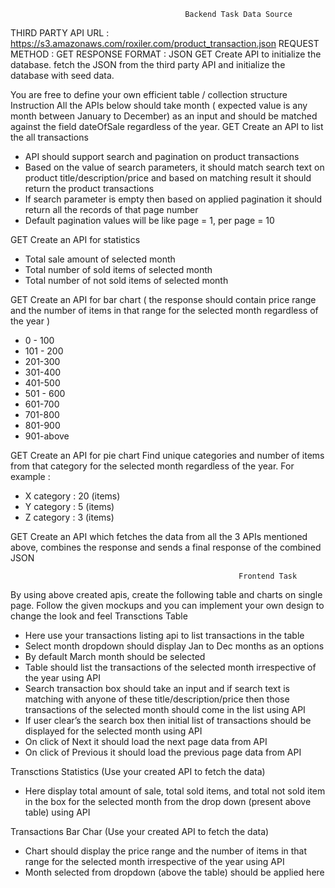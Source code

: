                                            Backend Task Data Source

THIRD PARTY API URL : https://s3.amazonaws.com/roxiler.com/product_transaction.json REQUEST METHOD : GET RESPONSE FORMAT : JSON GET Create API to initialize the database. fetch the JSON from the third party API and initialize the database with seed data.

You are free to define your own efficient table / collection structure Instruction All the APIs below should take month ( expected value is any month between January to December) as an input and should be matched against the field dateOfSale regardless of the year. GET Create an API to list the all transactions

- API should support search and pagination on product transactions
- Based on the value of search parameters, it should match search text on product title/description/price and based on matching result it should return the product transactions
- If search parameter is empty then based on applied pagination it should return all the records of that page number
- Default pagination values will be like page = 1, per page = 10

GET Create an API for statistics

- Total sale amount of selected month
- Total number of sold items of selected month
- Total number of not sold items of selected month

GET Create an API for bar chart ( the response should contain price range and the number of items in that range for the selected month regardless of the year )

- 0 - 100
- 101 - 200
- 201-300
- 301-400
- 401-500
- 501 - 600
- 601-700
- 701-800
- 801-900
- 901-above

GET Create an API for pie chart Find unique categories and number of items from that category for the selected month regardless of the year. For example :

- X category : 20 (items)
- Y category : 5 (items)
- Z category : 3 (items)

GET Create an API which fetches the data from all the 3 APIs mentioned above, combines the response and sends a final response of the combined JSON

                                                       Frontend Task

By using above created apis, create the following table and charts on single page. Follow the given mockups and you can implement your own design to change the look and feel Transctions Table

- Here use your transactions listing api to list transactions in the table
- Select month dropdown should display Jan to Dec months as an options
- By default March month should be selected
- Table should list the transactions of the selected month irrespective of the year using API
- Search transaction box should take an input and if search text is matching with anyone of these title/description/price then those transactions of the selected month should come in the list using API
- If user clear’s the search box then initial list of transactions should be displayed for the selected month using API
- On click of Next it should load the next page data from API
- On click of Previous it should load the previous page data from API

Transctions Statistics (Use your created API to fetch the data)

- Here display total amount of sale, total sold items, and total not sold item in the box for the selected month from the drop down (present above table) using API

Transactions Bar Char (Use your created API to fetch the data)

- Chart should display the price range and the number of items in that range for the selected month irrespective of the year using API
- Month selected from dropdown (above the table) should be applied here
